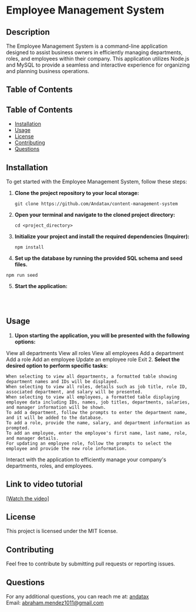 # Employee Management System

## Description

The Employee Management System is a command-line application designed to assist business owners in efficiently managing departments, roles, and employees within their company. This application utilizes Node.js and MySQL to provide a seamless and interactive experience for organizing and planning business operations.

## Table of Contents

## Table of Contents

- [Installation](#installation)
- [Usage](#usage)
- [License](#license)
- [Contributing](#contributing)
- [Questions](#questions)

## Installation

To get started with the Employee Management System, follow these steps:

1. **Clone the project repository to your local storage:**

   ```
   git clone https://github.com/Andatax/content-management-system
   ```

2. **Open your terminal and navigate to the cloned project directory:**

   ```
   cd <project_directory>
   ```

3. **Initialize your project and install the required dependencies (Inquirer):**

   ```
   npm install
   ```

4. **Set up the database by running the provided SQL schema and seed files.**

```
npm run seed
```

5. **Start the application:**

```npm start

```

<br/>

## Usage

1. **Upon starting the application, you will be presented with the following options:**

View all departments
View all roles
View all employees
Add a department
Add a role
Add an employee
Update an employee role
Exit 2. **Select the desired option to perform specific tasks:**

```
When selecting to view all departments, a formatted table showing department names and IDs will be displayed.
When selecting to view all roles, details such as job title, role ID, associated department, and salary will be presented.
When selecting to view all employees, a formatted table displaying employee data including IDs, names, job titles, departments, salaries, and manager information will be shown.
To add a department, follow the prompts to enter the department name, and it will be added to the database.
To add a role, provide the name, salary, and department information as prompted.
To add an employee, enter the employee's first name, last name, role, and manager details.
For updating an employee role, follow the prompts to select the employee and provide the new role information.
```

Interact with the application to efficiently manage your company's departments, roles, and employees.

## Link to video tutorial

[[Watch the video]](https://drive.google.com/file/d/17dMezwjOZoe036mn_-6sghX_sN9nhfnB/view)

## License

This project is licensed under the MIT license.

## Contributing

Feel free to contribute by submitting pull requests or reporting issues.

## Questions

For any additional questions, you can reach me at: [andatax](https://github.com/andatax)  
Email: abraham.mendez1011@gmail.com
